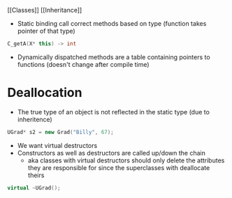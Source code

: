 [[Classes]]
[[Inheritance]]
- Static binding call correct methods based on type (function takes pointer of that type)
```c++
C_getA(X* this) -> int
```
- Dynamically dispatched methods are a table containing pointers to functions (doesn't change after compile time)

# Deallocation
- The true type of an object is not reflected in the static type (due to inheritence)
```c++
UGrad* s2 = new Grad("Billy", 67);
```

- We want virtual destructors
- Constructors as well as destructors are called up/down the chain
	- aka classes with virtual destructors should only delete the attributes they are responsible for since the superclasses with deallocate theirs
```c++
virtual ~UGrad();
```